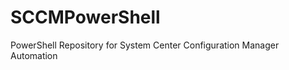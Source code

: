SCCMPowerShell
==============

PowerShell Repository for System Center Configuration Manager Automation

